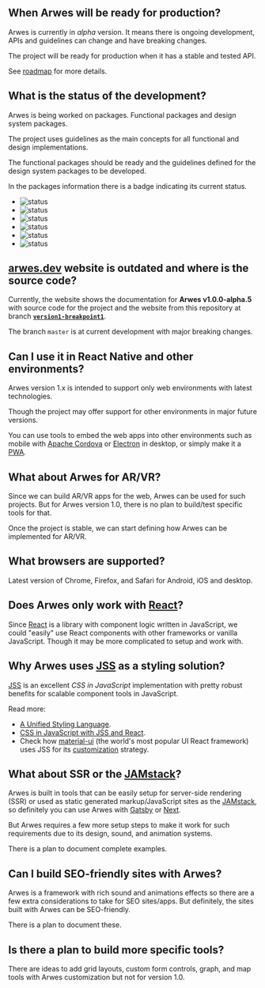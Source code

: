 <!-- TODO: Update questions when the next "stable" alpha/beta is released. -->
<!-- TODO: Update questions when the website is released. -->

## When Arwes will be ready for production?

Arwes is currently in _alpha_ version. It means there is ongoing development,
APIs and guidelines can change and have breaking changes.

The project will be ready for production when it has a stable and tested API.

See [roadmap](./ROADMAP.md) for more details.

## What is the status of the development?

Arwes is being worked on packages. Functional packages and design system packages.

The project uses guidelines as the main concepts for all functional and design
implementations.

The functional packages should be ready and the guidelines defined for the design
system packages to be developed.

In the packages information there is a badge indicating its current status.

- ![status](https://img.shields.io/badge/status-in%20concept-999999.svg)
- ![status](https://img.shields.io/badge/status-in%20specification-blue.svg)
- ![status](https://img.shields.io/badge/status-in%20development-orange.svg)
- ![status](https://img.shields.io/badge/status-in%20polishing-yellow.svg)
- ![status](https://img.shields.io/badge/status-in%20testing-purple.svg)
- ![status](https://img.shields.io/badge/status-in%20production-green.svg)

## [arwes.dev](https://arwes.dev) website is outdated and where is the source code?

Currently, the website shows the documentation for **Arwes v1.0.0-alpha.5** with
source code for the project and the website from this repository at branch **[`version1-breakpoint1`](https://github.com/arwes/arwes/tree/version1-breakpoint1)**.

The branch `master` is at current development with major breaking changes.

## Can I use it in React Native and other environments?

Arwes version 1.x is intended to support only web environments with latest
technologies.

Though the project may offer support for other environments in major future
versions.

You can use tools to embed the web apps into other environments such as
mobile with [Apache Cordova](https://cordova.apache.org) or [Electron](https://electronjs.org)
in desktop, or simply make it a [PWA](https://developers.google.com/web/progressive-web-apps).

## What about Arwes for AR/VR?

Since we can build AR/VR apps for the web, Arwes can be used for such projects.
But for Arwes version 1.0, there is no plan to build/test specific tools for
that.

Once the project is stable, we can start defining how Arwes can be implemented
for AR/VR.

## What browsers are supported?

Latest version of Chrome, Firefox, and Safari for Android, iOS and desktop.

## Does Arwes only work with [React](https://reactjs.org)?

Since [React](https://reactjs.org) is a library with component logic written
in JavaScript, we could "easily" use React components with other frameworks or
vanilla JavaScript. Though it may be more complicated to setup and work with.

## Why Arwes uses [JSS](https://cssinjs.org) as a styling solution?

[JSS](https://cssinjs.org) is an excellent _CSS in JavaScript_ implementation
with pretty robust benefits for scalable component tools in JavaScript.

Read more:

- [A Unified Styling Language](https://medium.com/seek-blog/a-unified-styling-language-d0c208de2660).
- [CSS in JavaScript with JSS and React](https://medium.com/jobsity/css-in-javascript-with-jss-and-react-54cdd2720222).
- Check how [material-ui](https://material-ui.com) (the world's most popular UI
React framework) uses JSS for its [customization](https://material-ui.com/styles/basics)
strategy.

## What about SSR or the [JAMstack](https://jamstack.org)?

Arwes is built in tools that can be easily setup for server-side rendering (SSR)
or used as static generated markup/JavaScript sites as the [JAMstack](https://jamstack.org),
so definitely you can use Arwes with [Gatsby](http://gatsbyjs.org) or [Next](https://nextjs.org).

But Arwes requires a few more setup steps to make it work for such requirements
due to its design, sound, and animation systems.

There is a plan to document complete examples.

## Can I build SEO-friendly sites with Arwes?

Arwes is a framework with rich sound and animations effects so there are a few
extra considerations to take for SEO sites/apps. But definitely, the sites built
with Arwes can be SEO-friendly.

There is a plan to document these.

## Is there a plan to build more specific tools?

There are ideas to add grid layouts, custom form controls, graph, and map tools
with Arwes customization but not for version 1.0.
